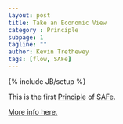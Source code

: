 ```yaml
---
layout: post
title: Take an Economic View
category : Principle
subpage: 1
tagline: ""
author: Kevin Trethewey
tags: [flow, SAFe]
---
```

{% include JB/setup %}

This is the first [Principle](/principles.html) of [SAFe](/archetype/SAFe/).

[More info here.](http://scaledagileframework.com/take-an-economic-view/)

